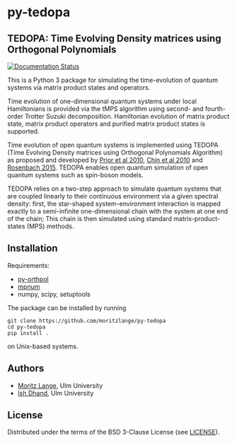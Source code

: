 # py-tedopa

## TEDOPA: Time Evolving Density matrices using Orthogonal Polynomials

[![Documentation Status](https://readthedocs.org/projects/py-tedopa/badge/?version=latest)](http://py-tedopa.readthedocs.org/en/latest/?badge=latest)

This is a Python 3 package for simulating the time-evolution of quantum systems via matrix product states and operators.

Time evolution of one-dimensional quantum systems under local Hamiltonians is provided via the tMPS algorithm using second- and fourth-order Trotter Suzuki decomposition. Hamiltonian evolution of matrix product state, matrix product operators and purified matrix product states is supported.

Time evolution of open quantum systems is implemented using TEDOPA (Time Evolving Density matrices using Orthogonal Polynomials Algorithm) as proposed and developed by [Prior et al 2010](http://link.aps.org/doi/10.1103/PhysRevLett.105.050404), [Chin et al 2010](http://aip.scitation.org/doi/10.1063/1.3490188) and [Rosenbach 2015](https://oparu.uni-ulm.de/xmlui/123456789/3945). TEDOPA enables open quantum simulation of open quantum systems such as spin-boson models.

TEDOPA relies on a two-step approach to simulate quantum systems that are coupled linearly to their continuous environment via a given spectral density: first, the star-shaped system-environment interaction is mapped exactly to a semi-infinite one-dimensional chain with the system at one end of the chain; This chain is then simulated using standard matrix-product-states (MPS) methods.


## Installation
Requirements:

* [py-orthpol](https://github.com/moritzlange/py-orthpol)
* [mpnum](https://github.com/dseuss/mpnum)
* numpy, scipy, setuptools

The package can be installed by running

    git clone https://github.com/moritzlange/py-tedopa
    cd py-tedopa
    pip install .

on Unix-based systems.

## Authors
* [Moritz Lange](https://github.com/moritzlange), Ulm University
* [Ish Dhand](http://ishdhand.me), Ulm University

## License
Distributed under the terms of the BSD 3-Clause License (see [LICENSE](LICENSE)).
